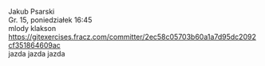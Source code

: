 Jakub Psarski<br>
Gr. 15, poniedziałek 16:45<br>
mlody klakson<br>
https://gitexercises.fracz.com/committer/2ec58c05703b60a1a7d95dc2092cf351864609ac<br>
jazda jazda jazda
